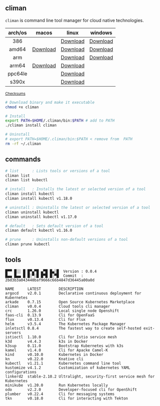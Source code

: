 ## climan
`climan` is command line tool manager for cloud native technologies.

<table>
    <thead>
        <tr>
            <th style="text-align:center">arch/os</th>
            <th style="text-align:center">macos</th>
            <th style="text-align:center">linux</th>
            <th style="text-align:center">windows</th>
        </tr>
    </thead>
    <tbody>
        <tr>
            <td style="text-align:center">386</td>
            <td style="text-align:center"></td>
            <td style="text-align:center"><a
                    href="https://github.com/ghokun/climan/releases/latest/download/climan-linux-386">Download</a></td>
            <td style="text-align:center"><a
                    href="https://github.com/ghokun/climan/releases/latest/download/climan-windows-386.exe">Download</a>
            </td>
        </tr>
        <tr>
            <td style="text-align:center">amd64</td>
            <td style="text-align:center"><a
                    href="https://github.com/ghokun/climan/releases/latest/download/climan-darwin-amd64">Download</a>
            </td>
            <td style="text-align:center"><a
                    href="https://github.com/ghokun/climan/releases/latest/download/climan-linux-amd64">Download</a>
            </td>
            <td style="text-align:center"><a
                    href="https://github.com/ghokun/climan/releases/latest/download/climan-windows-amd64.exe">Download</a>
            </td>
        </tr>
        <tr>
            <td style="text-align:center">arm</td>
            <td style="text-align:center"></td>
            <td style="text-align:center"><a
                    href="https://github.com/ghokun/climan/releases/latest/download/climan-linux-arm">Download</a></td>
            <td style="text-align:center"><a
                    href="https://github.com/ghokun/climan/releases/latest/download/climan-windows-arm.exe">Download</a>
            </td>
        </tr>
        <tr>
            <td style="text-align:center">arm64</td>
            <td style="text-align:center"><a
                    href="https://github.com/ghokun/climan/releases/latest/download/climan-darwin-arm64">Download</a>
            </td>
            <td style="text-align:center"><a
                    href="https://github.com/ghokun/climan/releases/latest/download/climan-linux-arm64">Download</a>
            </td>
            <td style="text-align:center"></td>
        </tr>
        <tr>
            <td style="text-align:center">ppc64le</td>
            <td style="text-align:center"></td>
            <td style="text-align:center"><a
                    href="https://github.com/ghokun/climan/releases/latest/download/climan-linux-ppc64le">Download</a>
            </td>
            <td style="text-align:center"></td>
        </tr>
        <tr>
            <td style="text-align:center">s390x</td>
            <td style="text-align:center"></td>
            <td style="text-align:center"><a
                    href="https://github.com/ghokun/climan/releases/latest/download/climan-linux-s390x">Download</a>
            </td>
            <td style="text-align:center"></td>
        </tr>
    </tbody>
</table>

<sup>[Checksums](https://github.com/ghokun/climan/releases/latest/download/climan-checksums.txt)</sup>

```bash
# Download binary and make it executable
chmod +x climan

# Install
export PATH=$HOME/.climan/bin:$PATH # add to PATH
./climan install climan

# Uninstall
# export PATH=$HOME/.climan/bin:$PATH < remove from  PATH
rm -rf ~/.climan
```
## commands
```bash
# list      : Lists tools or versions of a tool
climan list
climan list kubectl

# install   : Installs the latest or selected version of a tool
climan install kubectl
climan install kubectl v1.18.0

# uninstall : Uninstalls the latest or selected version of a tool
climan uninstall kubectl
climan uninstall kubectl v1.17.0

# default   : Sets default version of a tool
climan default kubectl v1.16.0

# prune     : Uninstalls non-default versions of a tool
climan prune kubectl
```
## tools
```
█▀▀ █░░ █ █▀▄▀█ ▄▀█ █▄░█  Version : 0.0.4
█▄▄ █▄▄ █ █░▀░█ █▀█ █░▀█  Commit  : 2bd3b3a043440baf9666c66b4847d36445a00a0d

NAME      LATEST        DESCRIPTION                                            
argocd    v2.0.1        Declarative continuous deployment for Kubernetes       
arkade    0.7.15        Open Source Kubernetes Marketplace                     
climan    v0.0.4        Cloud tools cli manager                                
crc       1.26.0        Local single node Openshift                            
faas-cli  0.13.9        Cli for OpenFaaS                                       
flux      v0.13.4       Cli for Flux                                           
helm      v3.5.4        The Kubernetes Package Manager                         
inletsctl 0.8.4         The fastest way to create self-hosted exit-servers     
istioctl  1.10.0        Cli for Istio service mesh                             
k3d       v4.4.3        k3s in Docker                                          
k3sup     0.11.0        Bootstrap Kubernetes with k3s                          
kamel     v1.4.0        Cli for Apacke Camel-K                                 
kind      v0.10.0       Kubernetes in Docker                                   
kn        v0.22.0       Knative cli                                            
kubectl   v1.21.1       Kubernetes command line tool                           
kustomize v4.1.2        Customization of kubernetes YAML configurations        
linkerd2  stable-2.10.2 Ultralight, security-first service mesh for Kubernetes 
minikube  v1.20.0       Run Kubernetes locally                                 
odo       v2.2.0        Developer-focused cli for OpenShift                    
plumber   v0.22.4       Cli for messaging systems                              
tkn       v0.18.0       Cli for interacting with Tekton                        
```
